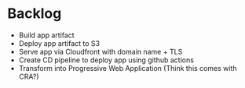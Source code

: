# Backlog

- Build app artifact
- Deploy app artifact to S3
- Serve app via Cloudfront with domain name + TLS
- Create CD pipeline to deploy app using github actions
- Transform into Progressive Web Application (Think this comes with CRA?)
